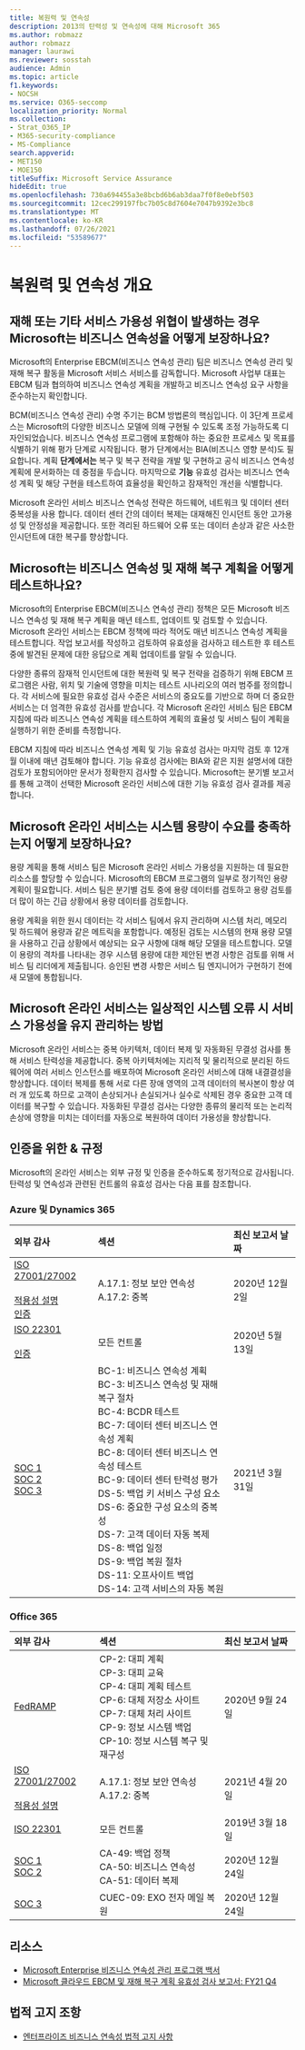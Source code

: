 ```yaml
---
title: 복원력 및 연속성
description: 2013의 탄력성 및 연속성에 대해 Microsoft 365
ms.author: robmazz
author: robmazz
manager: laurawi
ms.reviewer: sosstah
audience: Admin
ms.topic: article
f1.keywords:
- NOCSH
ms.service: O365-seccomp
localization_priority: Normal
ms.collection:
- Strat_O365_IP
- M365-security-compliance
- MS-Compliance
search.appverid:
- MET150
- MOE150
titleSuffix: Microsoft Service Assurance
hideEdit: true
ms.openlocfilehash: 730a694455a3e8bcbd6b6ab3daa7f0f8e0ebf503
ms.sourcegitcommit: 12cec299197fbc7b05c8d7604e7047b9392e3bc8
ms.translationtype: MT
ms.contentlocale: ko-KR
ms.lasthandoff: 07/26/2021
ms.locfileid: "53589677"
---
```

# <a name="resiliency-and-continuity-overview"></a>복원력 및 연속성 개요

## <a name="how-does-microsoft-ensure-business-continuity-if-a-disaster-or-other-threat-to-service-availability-occurs"></a>재해 또는 기타 서비스 가용성 위협이 발생하는 경우 Microsoft는 비즈니스 연속성을 어떻게 보장하나요?

Microsoft의 Enterprise EBCM(비즈니스 연속성 관리) 팀은 비즈니스 연속성 관리 및 재해 복구 활동을 Microsoft 서비스 서비스를 감독합니다. Microsoft 사업부 대표는 EBCM 팀과 협의하여 비즈니스 연속성 계획을 개발하고 비즈니스 연속성 요구 사항을 준수하는지 확인합니다.

BCM(비즈니스 연속성 관리) 수명 주기는 BCM 방법론의 핵심입니다. 이 3단계 프로세스는 Microsoft의 다양한 비즈니스 모델에 의해 구현될 수 있도록 조정 가능하도록 디자인되었습니다. 비즈니스 연속성  프로그램에 포함해야 하는 중요한 프로세스 및 목표를 식별하기 위해 평가 단계로 시작됩니다. 평가 단계에서는 BIA(비즈니스 영향 분석)도 필요합니다. 계획 **단계에서는** 복구 및 복구 전략을 개발 및 구현하고 공식 비즈니스 연속성 계획에 문서화하는 데 중점을 두습니다. 마지막으로 **기능** 유효성 검사는 비즈니스 연속성 계획 및 해당 구현을 테스트하여 효율성을 확인하고 잠재적인 개선을 식별합니다.

Microsoft 온라인 서비스 비즈니스 연속성 전략은 하드웨어, 네트워크 및 데이터 센터 중복성을 사용 합니다. 데이터 센터 간의 데이터 복제는 대재해진 인시던트 동안 고가용성 및 안정성을 제공합니다. 또한 격리된 하드웨어 오류 또는 데이터 손상과 같은 사소한 인시던트에 대한 복구를 향상합니다.

## <a name="how-does-microsoft-test-business-continuity-and-disaster-recovery-plans"></a>Microsoft는 비즈니스 연속성 및 재해 복구 계획을 어떻게 테스트하나요?

Microsoft의 Enterprise EBCM(비즈니스 연속성 관리) 정책은 모든 Microsoft 비즈니스 연속성 및 재해 복구 계획을 매년 테스트, 업데이트 및 검토할 수 있습니다. Microsoft 온라인 서비스는 EBCM 정책에 따라 적어도 매년 비즈니스 연속성 계획을 테스트합니다. 작업 보고서를 작성하고 검토하여 유효성을 검사하고 테스트한 후 테스트 중에 발견된 문제에 대한 응답으로 계획 업데이트를 알릴 수 있습니다.

다양한 종류의 잠재적 인시던트에 대한 복원력 및 복구 전략을 검증하기 위해 EBCM 프로그램은 사람, 위치 및 기술에 영향을 미치는 테스트 시나리오의 여러 범주를 정의합니다. 각 서비스에 필요한 유효성 검사 수준은 서비스의 중요도를 기반으로 하며 더 중요한 서비스는 더 엄격한 유효성 검사를 받습니다. 각 Microsoft 온라인 서비스 팀은 EBCM 지침에 따라 비즈니스 연속성 계획을 테스트하여 계획의 효율성 및 서비스 팀이 계획을 실행하기 위한 준비를 측정합니다.

EBCM 지침에 따라 비즈니스 연속성 계획 및 기능 유효성 검사는 마지막 검토 후 12개월 이내에 매년 검토해야 합니다. 기능 유효성 검사에는 BIA와 같은 지원 설명서에 대한 검토가 포함되어야만 문서가 정확한지 검사할 수 있습니다. Microsoft는 분기별 보고서를 통해 고객이 선택한 Microsoft 온라인 서비스에 대한 기능 유효성 검사 결과를 제공합니다.

## <a name="how-do-microsoft-online-services-ensure-system-capacity-meets-demand"></a>Microsoft 온라인 서비스는 시스템 용량이 수요를 충족하는지 어떻게 보장하나요?

용량 계획을 통해 서비스 팀은 Microsoft 온라인 서비스 가용성을 지원하는 데 필요한 리소스를 할당할 수 있습니다. Microsoft의 EBCM 프로그램의 일부로 정기적인 용량 계획이 필요합니다. 서비스 팀은 분기별 검토 중에 용량 데이터를 검토하고 용량 검토를 더 많이 하는 긴급 상황에서 용량 데이터를 검토합니다.

용량 계획을 위한 원시 데이터는 각 서비스 팀에서 유지 관리하며 시스템 처리, 메모리 및 하드웨어 용량과 같은 메트릭을 포함합니다. 예정된 검토는 시스템의 현재 용량 모델을 사용하고 긴급 상황에서 예상되는 요구 사항에 대해 해당 모델을 테스트합니다. 모델이 용량의 격차를 나타내는 경우 시스템 용량에 대한 제안된 변경 사항은 검토를 위해 서비스 팀 리더에게 제출됩니다. 승인된 변경 사항은 서비스 팀 엔지니어가 구현하기 전에 새 모델에 통합됩니다.

## <a name="how-do-microsoft-online-services-maintain-service-availability-during-routine-system-failures"></a>Microsoft 온라인 서비스는 일상적인 시스템 오류 시 서비스 가용성을 유지 관리하는 방법

Microsoft 온라인 서비스는 중복 아키텍처, 데이터 복제 및 자동화된 무결성 검사를 통해 서비스 탄력성을 제공합니다. 중복 아키텍처에는 지리적 및 물리적으로 분리된 하드웨어에 여러 서비스 인스턴스를 배포하여 Microsoft 온라인 서비스에 대해 내결결성을 향상합니다. 데이터 복제를 통해 서로 다른 장애 영역의 고객 데이터의 복사본이 항상 여러 개 있도록 하므로 고객이 손상되거나 손실되거나 실수로 삭제된 경우 중요한 고객 데이터를 복구할 수 있습니다. 자동화된 무결성 검사는 다양한 종류의 물리적 또는 논리적 손상에 영향을 미치는 데이터를 자동으로 복원하여 데이터 가용성을 향상합니다.

## <a name="related-external-regulations--certifications"></a>인증을 위한 & 규정

Microsoft의 온라인 서비스는 외부 규정 및 인증을 준수하도록 정기적으로 감사됩니다. 탄력성 및 연속성과 관련된 컨트롤의 유효성 검사는 다음 표를 참조합니다.

### <a name="azure-and-dynamics-365"></a>Azure 및 Dynamics 365

| **외부 감사** | **섹션** | **최신 보고서 날짜** |
|:--------------------|:------------|:-----------------------|
| [ISO 27001/27002](https://servicetrust.microsoft.com/ViewPage/MSComplianceGuideV3?command=Download&downloadType=Document&downloadId=e9116047-f327-430c-a83f-166b7e561ad6&tab=7027ead0-3d6b-11e9-b9e1-290b1eb4cdeb&docTab=7027ead0-3d6b-11e9-b9e1-290b1eb4cdeb_ISO_Reports) <br><br> [적용성 설명](https://servicetrust.microsoft.com/ViewPage/MSComplianceGuideV3?command=Download&downloadType=Document&downloadId=00af6c3e-7f3e-4e0d-8b0e-79f45ef2cef1&tab=7027ead0-3d6b-11e9-b9e1-290b1eb4cdeb&docTab=7027ead0-3d6b-11e9-b9e1-290b1eb4cdeb_ISO_Reports) <br> [인증](https://servicetrust.microsoft.com/ViewPage/MSComplianceGuideV3?command=Download&downloadType=Document&downloadId=d7af5304-3a31-40e6-9abb-e26352305d41&tab=7027ead0-3d6b-11e9-b9e1-290b1eb4cdeb&docTab=7027ead0-3d6b-11e9-b9e1-290b1eb4cdeb_ISO_Reports) | A.17.1: 정보 보안 연속성 <br> A.17.2: 중복 | 2020년 12월 2일 |
| [ISO 22301](https://servicetrust.microsoft.com/ViewPage/MSComplianceGuideV3?command=Download&downloadType=Document&downloadId=6d388547-fc88-46e3-8de2-6bc2edc08b06&tab=7027ead0-3d6b-11e9-b9e1-290b1eb4cdeb&docTab=7027ead0-3d6b-11e9-b9e1-290b1eb4cdeb_ISO_Reports) <br><br> [인증](https://servicetrust.microsoft.com/ViewPage/MSComplianceGuideV3?command=Download&downloadType=Document&downloadId=ee4b611b-bb4d-4056-b189-00da36e88949&tab=7027ead0-3d6b-11e9-b9e1-290b1eb4cdeb&docTab=7027ead0-3d6b-11e9-b9e1-290b1eb4cdeb_ISO_Reports) | 모든 컨트롤 | 2020년 5월 13일 |
| [SOC 1](https://servicetrust.microsoft.com/ViewPage/MSComplianceGuideV3?command=Download&downloadType=Document&downloadId=b8721ebd-af20-42fe-b22f-8332b0a19517&tab=7027ead0-3d6b-11e9-b9e1-290b1eb4cdeb&docTab=7027ead0-3d6b-11e9-b9e1-290b1eb4cdeb_SOC_%2F_SSAE_16_Reports) <br> [SOC 2](https://servicetrust.microsoft.com/ViewPage/MSComplianceGuideV3?command=Download&downloadType=Document&downloadId=234a0f57-83c1-4afc-a586-a0e7a59592f7&tab=7027ead0-3d6b-11e9-b9e1-290b1eb4cdeb&docTab=7027ead0-3d6b-11e9-b9e1-290b1eb4cdeb_SOC_%2F_SSAE_16_Reports) <br> [SOC 3](https://servicetrust.microsoft.com/ViewPage/MSComplianceGuideV3?command=Download&downloadType=Document&downloadId=75c8cbf6-e456-473c-a05e-34fea888ec2a&tab=7027ead0-3d6b-11e9-b9e1-290b1eb4cdeb&docTab=7027ead0-3d6b-11e9-b9e1-290b1eb4cdeb_SOC_%2F_SSAE_16_Reports) | BC-1: 비즈니스 연속성 계획 <br> BC-3: 비즈니스 연속성 및 재해 복구 절차 <br> BC-4: BCDR 테스트 <br> BC-7: 데이터 센터 비즈니스 연속성 계획 <br> BC-8: 데이터 센터 비즈니스 연속성 테스트 <br> BC-9: 데이터 센터 탄력성 평가 <br> DS-5: 백업 키 서비스 구성 요소 <br> DS-6: 중요한 구성 요소의 중복성 <br> DS-7: 고객 데이터 자동 복제 <br> DS-8: 백업 일정 <br> DS-9: 백업 복원 절차 <br> DS-11: 오프사이트 백업 <br> DS-14: 고객 서비스의 자동 복원 | 2021년 3월 31일 |

### <a name="office-365"></a>Office 365

| **외부 감사** | **섹션** | **최신 보고서 날짜** |
|:--------------------|:------------|:-----------------------|
| [FedRAMP](https://compliance.microsoft.com/compliancemanager) | CP-2: 대피 계획 <br> CP-3: 대피 교육 <br> CP-4: 대피 계획 테스트 <br> CP-6: 대체 저장소 사이트 <br> CP-7: 대체 처리 사이트 <br> CP-9: 정보 시스템 백업 <br> CP-10: 정보 시스템 복구 및 재구성 | 2020년 9월 24일 |
| [ISO 27001/27002](https://servicetrust.microsoft.com/ViewPage/MSComplianceGuideV3?command=Download&downloadType=Document&downloadId=8d625374-4f2d-49f8-9d37-a4281ba98222&tab=7027ead0-3d6b-11e9-b9e1-290b1eb4cdeb&docTab=7027ead0-3d6b-11e9-b9e1-290b1eb4cdeb_ISO_Reports) <br><br> [적용성 설명](https://servicetrust.microsoft.com/ViewPage/MSComplianceGuideV3?command=Download&downloadType=Document&downloadId=c0df4ce8-c77e-4183-84eb-c8688470d8b1&tab=7027ead0-3d6b-11e9-b9e1-290b1eb4cdeb&docTab=7027ead0-3d6b-11e9-b9e1-290b1eb4cdeb_ISO_Reports) | A.17.1: 정보 보안 연속성 <br> A.17.2: 중복 | 2021년 4월 20일 |
| [ISO 22301](https://servicetrust.microsoft.com/ViewPage/MSComplianceGuideV3?command=Download&downloadType=Document&downloadId=13951eb3-6339-4629-b80d-dd0d43812fe7&tab=7027ead0-3d6b-11e9-b9e1-290b1eb4cdeb&docTab=7027ead0-3d6b-11e9-b9e1-290b1eb4cdeb_ISO_Reports) | 모든 컨트롤 | 2019년 3월 18일 |
| [SOC 1](https://servicetrust.microsoft.com/ViewPage/MSComplianceGuideV3?command=Download&downloadType=Document&downloadId=90df3f9c-3aaf-4dbf-99d0-ca9f2991721b&tab=7027ead0-3d6b-11e9-b9e1-290b1eb4cdeb&docTab=7027ead0-3d6b-11e9-b9e1-290b1eb4cdeb_SOC_%2F_SSAE_16_Reports) <br> [SOC 2](https://servicetrust.microsoft.com/ViewPage/MSComplianceGuideV3?command=Download&downloadType=Document&downloadId=a73c1738-7892-42b7-acd3-87b6371c53f6&tab=7027ead0-3d6b-11e9-b9e1-290b1eb4cdeb&docTab=7027ead0-3d6b-11e9-b9e1-290b1eb4cdeb_SOC_%2F_SSAE_16_Reports) | CA-49: 백업 정책 <br> CA-50: 비즈니스 연속성 <br> CA-51: 데이터 복제 | 2020년 12월 24일 |
| [SOC 3](https://servicetrust.microsoft.com/ViewPage/MSComplianceGuideV3?command=Download&downloadType=Document&downloadId=274054e5-4968-48d2-bf94-9a8eda5d7a93&tab=7027ead0-3d6b-11e9-b9e1-290b1eb4cdeb&docTab=7027ead0-3d6b-11e9-b9e1-290b1eb4cdeb_SOC_%2F_SSAE_16_Reports) | CUEC-09: EXO 전자 메일 복원 | 2020년 12월 24일 |

## <a name="resources"></a>리소스

- [Microsoft Enterprise 비즈니스 연속성 관리 프로그램 백서](https://servicetrust.microsoft.com/ViewPage/TrustDocumentsV3?command=Download&downloadType=Document&downloadId=64f922a6-d624-40dd-a8ae-6f996b5186f3&tab=7f51cb60-3d6c-11e9-b2af-7bb9f5d2d913&docTab=7f)
- [Microsoft 클라우드 EBCM 및 재해 복구 계획 유효성 검사 보고서: FY21 Q4](https://servicetrust.microsoft.com/ViewPage/TrustDocumentsV3?command=Download&downloadType=Document&downloadId=83dc940a-2078-4e14-8b7d-07128e5b453d&tab=7f51cb60-3d6c-11e9-b2af-7bb9f5d2d913&docTab=7f51cb60-3d6c-11e9-b2af-7bb9f5d2d913_FAQ_and_White_Papers)

## <a name="legal-disclaimer"></a>법적 고지 조항

- [엔터프라이즈 비즈니스 연속성 법적 고지 사항](assurance-ebcm-legal-disclaimer.md)